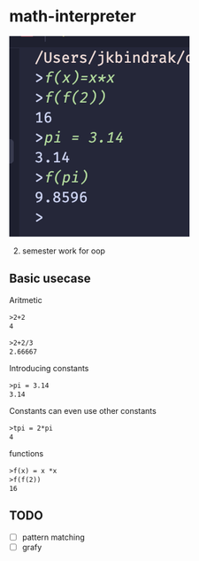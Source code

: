 # math-interpreter

<img src="usecase1.png" alt="use case">

2. semester work for oop

## Basic usecase

Aritmetic 

```
>2+2
4
```

```
>2+2/3
2.66667
```

Introducing constants

```
>pi = 3.14
3.14
```
Constants can even use other constants

```
>tpi = 2*pi
4
```
functions

```
>f(x) = x *x
>f(f(2))
16
```

## TODO

- [ ] pattern matching
- [ ] grafy
